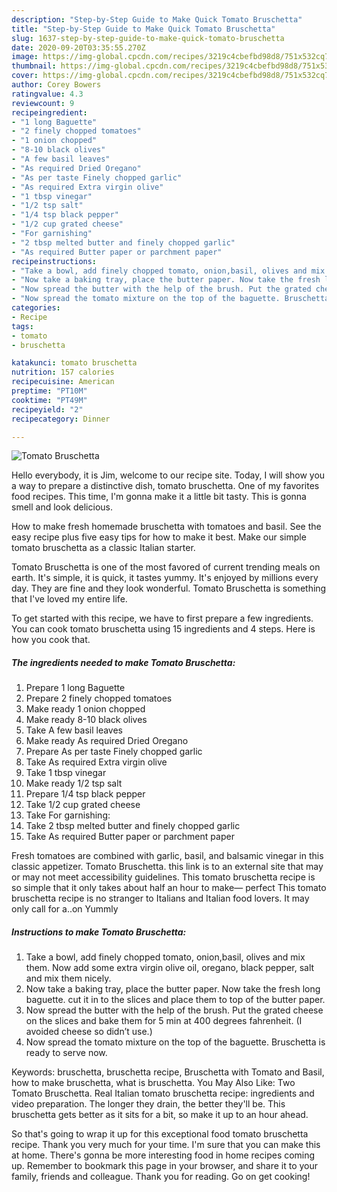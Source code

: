 ```yaml
---
description: "Step-by-Step Guide to Make Quick Tomato Bruschetta"
title: "Step-by-Step Guide to Make Quick Tomato Bruschetta"
slug: 1637-step-by-step-guide-to-make-quick-tomato-bruschetta
date: 2020-09-20T03:35:55.270Z
image: https://img-global.cpcdn.com/recipes/3219c4cbefbd98d8/751x532cq70/tomato-bruschetta-recipe-main-photo.jpg
thumbnail: https://img-global.cpcdn.com/recipes/3219c4cbefbd98d8/751x532cq70/tomato-bruschetta-recipe-main-photo.jpg
cover: https://img-global.cpcdn.com/recipes/3219c4cbefbd98d8/751x532cq70/tomato-bruschetta-recipe-main-photo.jpg
author: Corey Bowers
ratingvalue: 4.3
reviewcount: 9
recipeingredient:
- "1 long Baguette"
- "2 finely chopped tomatoes"
- "1 onion chopped"
- "8-10 black olives"
- "A few basil leaves"
- "As required Dried Oregano"
- "As per taste Finely chopped garlic"
- "As required Extra virgin olive"
- "1 tbsp vinegar"
- "1/2 tsp salt"
- "1/4 tsp black pepper"
- "1/2 cup grated cheese"
- "For garnishing"
- "2 tbsp melted butter and finely chopped garlic"
- "As required Butter paper or parchment paper"
recipeinstructions:
- "Take a bowl, add finely chopped tomato, onion,basil, olives and mix them. Now add some extra virgin olive oil, oregano, black pepper, salt and mix them nicely."
- "Now take a baking tray, place the butter paper. Now take the fresh long baguette. cut it in to the slices and place them to top of the butter paper."
- "Now spread the butter with the help of the brush. Put the grated cheese on the slices and bake them for 5 min at 400 degrees fahrenheit. (I avoided cheese so didn’t use.)"
- "Now spread the tomato mixture on the top of the baguette. Bruschetta is ready to serve now."
categories:
- Recipe
tags:
- tomato
- bruschetta

katakunci: tomato bruschetta 
nutrition: 157 calories
recipecuisine: American
preptime: "PT10M"
cooktime: "PT49M"
recipeyield: "2"
recipecategory: Dinner

---
```



![Tomato Bruschetta](https://img-global.cpcdn.com/recipes/3219c4cbefbd98d8/751x532cq70/tomato-bruschetta-recipe-main-photo.jpg)

Hello everybody, it is Jim, welcome to our recipe site. Today, I will show you a way to prepare a distinctive dish, tomato bruschetta. One of my favorites food recipes. This time, I'm gonna make it a little bit tasty. This is gonna smell and look delicious.

How to make fresh homemade bruschetta with tomatoes and basil. See the easy recipe plus five easy tips for how to make it best. Make our simple tomato bruschetta as a classic Italian starter.

Tomato Bruschetta is one of the most favored of current trending meals on earth. It's simple, it is quick, it tastes yummy. It's enjoyed by millions every day. They are fine and they look wonderful. Tomato Bruschetta is something that I've loved my entire life.


To get started with this recipe, we have to first prepare a few ingredients. You can cook tomato bruschetta using 15 ingredients and 4 steps. Here is how you cook that.

<!--inarticleads1-->

##### The ingredients needed to make Tomato Bruschetta:

1. Prepare 1 long Baguette
1. Prepare 2 finely chopped tomatoes
1. Make ready 1 onion chopped
1. Make ready 8-10 black olives
1. Take A few basil leaves
1. Make ready As required Dried Oregano
1. Prepare As per taste Finely chopped garlic
1. Take As required Extra virgin olive
1. Take 1 tbsp vinegar
1. Make ready 1/2 tsp salt
1. Prepare 1/4 tsp black pepper
1. Take 1/2 cup grated cheese
1. Take For garnishing:
1. Take 2 tbsp melted butter and finely chopped garlic
1. Take As required Butter paper or parchment paper


Fresh tomatoes are combined with garlic, basil, and balsamic vinegar in this classic appetizer. Tomato Bruschetta. this link is to an external site that may or may not meet accessibility guidelines. This tomato bruschetta recipe is so simple that it only takes about half an hour to make— perfect This tomato bruschetta recipe is no stranger to Italians and Italian food lovers. It may only call for a..on Yummly 

<!--inarticleads2-->

##### Instructions to make Tomato Bruschetta:

1. Take a bowl, add finely chopped tomato, onion,basil, olives and mix them. Now add some extra virgin olive oil, oregano, black pepper, salt and mix them nicely.
1. Now take a baking tray, place the butter paper. Now take the fresh long baguette. cut it in to the slices and place them to top of the butter paper.
1. Now spread the butter with the help of the brush. Put the grated cheese on the slices and bake them for 5 min at 400 degrees fahrenheit. (I avoided cheese so didn’t use.)
1. Now spread the tomato mixture on the top of the baguette. Bruschetta is ready to serve now.


Keywords: bruschetta, bruschetta recipe, Bruschetta with Tomato and Basil, how to make bruschetta, what is bruschetta. You May Also Like: Two Tomato Bruschetta. Real Italian tomato bruschetta recipe: ingredients and video preparation. The longer they drain, the better they&#39;ll be. This bruschetta gets better as it sits for a bit, so make it up to an hour ahead. 

So that's going to wrap it up for this exceptional food tomato bruschetta recipe. Thank you very much for your time. I'm sure that you can make this at home. There's gonna be more interesting food in home recipes coming up. Remember to bookmark this page in your browser, and share it to your family, friends and colleague. Thank you for reading. Go on get cooking!
